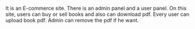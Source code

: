 It is an E-commerce site. There is an admin panel and a user panel. On this site, users can buy or sell books and also can download pdf. Every user can upload book pdf. Admin can remove the pdf if he want. 
